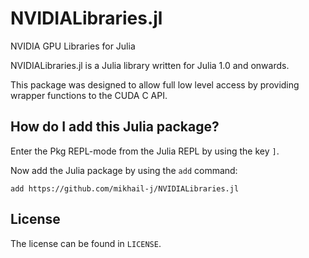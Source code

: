 # NVIDIALibraries.jl
NVIDIA GPU Libraries for Julia

NVIDIALibraries.jl is a Julia library written for Julia 1.0 and onwards.

This package was designed to allow full low level access by providing wrapper functions to the CUDA C API.

## How do I add this Julia package?
Enter the Pkg REPL-mode from the Julia REPL by using the key `]`.

Now add the Julia package by using the `add` command:
```
add https://github.com/mikhail-j/NVIDIALibraries.jl
```

## License
The license can be found in `LICENSE`.
